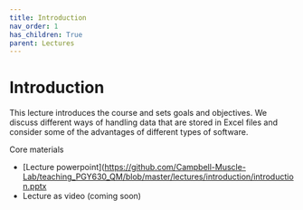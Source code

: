 ```yaml
---
title: Introduction
nav_order: 1
has_children: True
parent: Lectures
---
```


# Introduction

This lecture introduces the course and sets goals and objectives. We discuss different ways of handling data that are stored in Excel files and consider some of the advantages of different types of software.

Core materials
+ [Lecture powerpoint](https://github.com/Campbell-Muscle-Lab/teaching_PGY630_QM/blob/master/lectures/introduction/introduction.pptx
+ Lecture as video (coming soon)




